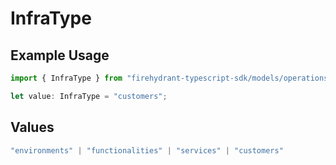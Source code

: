 # InfraType

## Example Usage

```typescript
import { InfraType } from "firehydrant-typescript-sdk/models/operations";

let value: InfraType = "customers";
```

## Values

```typescript
"environments" | "functionalities" | "services" | "customers"
```